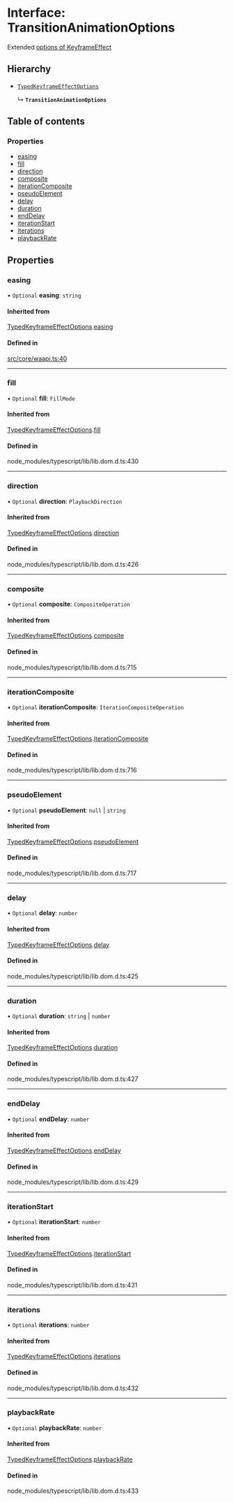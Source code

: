 # Interface: TransitionAnimationOptions

Extended [options of KeyframeEffect](https://developer.mozilla.org/en-US/docs/Web/API/KeyframeEffect/KeyframeEffect)

## Hierarchy

- [`TypedKeyframeEffectOptions`](TypedKeyframeEffectOptions.md)

  ↳ **`TransitionAnimationOptions`**

## Table of contents

### Properties

- [easing](TransitionAnimationOptions.md#easing)
- [fill](TransitionAnimationOptions.md#fill)
- [direction](TransitionAnimationOptions.md#direction)
- [composite](TransitionAnimationOptions.md#composite)
- [iterationComposite](TransitionAnimationOptions.md#iterationcomposite)
- [pseudoElement](TransitionAnimationOptions.md#pseudoelement)
- [delay](TransitionAnimationOptions.md#delay)
- [duration](TransitionAnimationOptions.md#duration)
- [endDelay](TransitionAnimationOptions.md#enddelay)
- [iterationStart](TransitionAnimationOptions.md#iterationstart)
- [iterations](TransitionAnimationOptions.md#iterations)
- [playbackRate](TransitionAnimationOptions.md#playbackrate)

## Properties

### easing

• `Optional` **easing**: `string`

#### Inherited from

[TypedKeyframeEffectOptions](TypedKeyframeEffectOptions.md).[easing](TypedKeyframeEffectOptions.md#easing)

#### Defined in

[src/core/waapi.ts:40](https://github.com/inokawa/react-animatable/blob/dd9ec77/src/core/waapi.ts#L40)

___

### fill

• `Optional` **fill**: `FillMode`

#### Inherited from

[TypedKeyframeEffectOptions](TypedKeyframeEffectOptions.md).[fill](TypedKeyframeEffectOptions.md#fill)

#### Defined in

node_modules/typescript/lib/lib.dom.d.ts:430

___

### direction

• `Optional` **direction**: `PlaybackDirection`

#### Inherited from

[TypedKeyframeEffectOptions](TypedKeyframeEffectOptions.md).[direction](TypedKeyframeEffectOptions.md#direction)

#### Defined in

node_modules/typescript/lib/lib.dom.d.ts:426

___

### composite

• `Optional` **composite**: `CompositeOperation`

#### Inherited from

[TypedKeyframeEffectOptions](TypedKeyframeEffectOptions.md).[composite](TypedKeyframeEffectOptions.md#composite)

#### Defined in

node_modules/typescript/lib/lib.dom.d.ts:715

___

### iterationComposite

• `Optional` **iterationComposite**: `IterationCompositeOperation`

#### Inherited from

[TypedKeyframeEffectOptions](TypedKeyframeEffectOptions.md).[iterationComposite](TypedKeyframeEffectOptions.md#iterationcomposite)

#### Defined in

node_modules/typescript/lib/lib.dom.d.ts:716

___

### pseudoElement

• `Optional` **pseudoElement**: ``null`` \| `string`

#### Inherited from

[TypedKeyframeEffectOptions](TypedKeyframeEffectOptions.md).[pseudoElement](TypedKeyframeEffectOptions.md#pseudoelement)

#### Defined in

node_modules/typescript/lib/lib.dom.d.ts:717

___

### delay

• `Optional` **delay**: `number`

#### Inherited from

[TypedKeyframeEffectOptions](TypedKeyframeEffectOptions.md).[delay](TypedKeyframeEffectOptions.md#delay)

#### Defined in

node_modules/typescript/lib/lib.dom.d.ts:425

___

### duration

• `Optional` **duration**: `string` \| `number`

#### Inherited from

[TypedKeyframeEffectOptions](TypedKeyframeEffectOptions.md).[duration](TypedKeyframeEffectOptions.md#duration)

#### Defined in

node_modules/typescript/lib/lib.dom.d.ts:427

___

### endDelay

• `Optional` **endDelay**: `number`

#### Inherited from

[TypedKeyframeEffectOptions](TypedKeyframeEffectOptions.md).[endDelay](TypedKeyframeEffectOptions.md#enddelay)

#### Defined in

node_modules/typescript/lib/lib.dom.d.ts:429

___

### iterationStart

• `Optional` **iterationStart**: `number`

#### Inherited from

[TypedKeyframeEffectOptions](TypedKeyframeEffectOptions.md).[iterationStart](TypedKeyframeEffectOptions.md#iterationstart)

#### Defined in

node_modules/typescript/lib/lib.dom.d.ts:431

___

### iterations

• `Optional` **iterations**: `number`

#### Inherited from

[TypedKeyframeEffectOptions](TypedKeyframeEffectOptions.md).[iterations](TypedKeyframeEffectOptions.md#iterations)

#### Defined in

node_modules/typescript/lib/lib.dom.d.ts:432

___

### playbackRate

• `Optional` **playbackRate**: `number`

#### Inherited from

[TypedKeyframeEffectOptions](TypedKeyframeEffectOptions.md).[playbackRate](TypedKeyframeEffectOptions.md#playbackrate)

#### Defined in

node_modules/typescript/lib/lib.dom.d.ts:433
